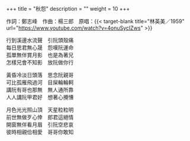 +++
title = "秋怨"
description = ""
weight = 10
+++

作詞：鄭志峰　作曲：楊三郎　原唱：{{< target-blank title="林英美／1959" url="https://www.youtube.com/watch?v=4onuSycIZws" >}}

行到溪邊水流聲　引阮頭殼痛  
每日思君無心晟　怨嘆阮運命  
孤單無伴賞月影　也是為著兄  
怎樣兄會不知影　放阮做你行  

黃昏冷淡日頭落　思念阮親哥  
可比孤雁飛過河　目屎輪輪軻  
講阮有哥也那無　無人通所靠  
人人講阮甲君好　想著心攪慒  

月色光光照山頂　天星粒粒明  
前世無做歹心倖　郎君這絕情  
開窗無伴看月眉　引阮空悲哀  
彼時相親佮相愛　哥哥你敢知